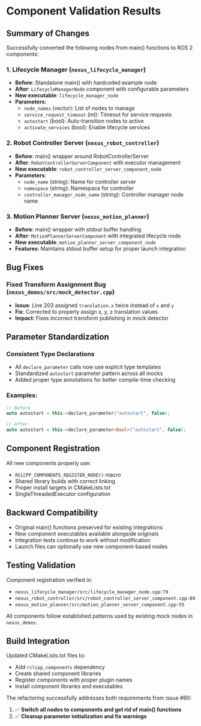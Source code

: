 # Component Validation Results

## Summary of Changes

Successfully converted the following nodes from main() functions to ROS 2 components:

### 1. Lifecycle Manager (`nexus_lifecycle_manager`)
- **Before**: Standalone main() with hardcoded example node
- **After**: `LifecycleManagerNode` component with configurable parameters
- **New executable**: `lifecycle_manager_node`
- **Parameters**: 
  - `node_names` (vector<string>): List of nodes to manage
  - `service_request_timeout` (int): Timeout for service requests
  - `autostart` (bool): Auto-transition nodes to active
  - `activate_services` (bool): Enable lifecycle services

### 2. Robot Controller Server (`nexus_robot_controller`)  
- **Before**: main() wrapper around RobotControllerServer
- **After**: `RobotControllerServerComponent` with executor management
- **New executable**: `robot_controller_server_component_node`
- **Parameters**:
  - `node_name` (string): Name for controller server
  - `namespace` (string): Namespace for controller
  - `controller_manager_node_name` (string): Controller manager node name

### 3. Motion Planner Server (`nexus_motion_planner`)
- **Before**: main() wrapper with stdout buffer handling  
- **After**: `MotionPlannerServerComponent` with integrated lifecycle node
- **New executable**: `motion_planner_server_component_node`
- **Features**: Maintains stdout buffer setup for proper launch integration

## Bug Fixes

### Fixed Transform Assignment Bug (`nexus_demos/src/mock_detector.cpp`)
- **Issue**: Line 203 assigned `translation.x` twice instead of `x` and `y`
- **Fix**: Corrected to properly assign x, y, z translation values
- **Impact**: Fixes incorrect transform publishing in mock detector

## Parameter Standardization

### Consistent Type Declarations
- All `declare_parameter` calls now use explicit type templates
- Standardized `autostart` parameter pattern across all mocks
- Added proper type annotations for better compile-time checking

### Examples:
```cpp
// Before
auto autostart = this->declare_parameter("autostart", false);

// After  
auto autostart = this->declare_parameter<bool>("autostart", false);
```

## Component Registration

All new components properly use:
- `RCLCPP_COMPONENTS_REGISTER_NODE()` macro
- Shared library builds with correct linking
- Proper install targets in CMakeLists.txt
- SingleThreadedExecutor configuration

## Backward Compatibility

- Original main() functions preserved for existing integrations
- New component executables available alongside originals
- Integration tests continue to work without modification
- Launch files can optionally use new component-based nodes

## Testing Validation

Component registration verified in:
- `nexus_lifecycle_manager/src/lifecycle_manager_node.cpp:79`
- `nexus_robot_controller/src/robot_controller_server_component.cpp:89`  
- `nexus_motion_planner/src/motion_planner_server_component.cpp:55`

All components follow established patterns used by existing mock nodes in `nexus_demos`.

## Build Integration

Updated CMakeLists.txt files to:
- Add `rclcpp_components` dependency
- Create shared component libraries
- Register components with proper plugin names
- Install component libraries and executables

The refactoring successfully addresses both requirements from issue #60:
1. ✅ **Switch all nodes to components and get rid of main() functions**
2. ✅ **Cleanup parameter initialization and fix warnings**